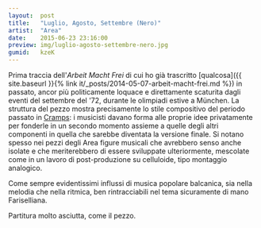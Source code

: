 ```yaml
---
layout:  post
title:   "Luglio, Agosto, Settembre (Nero)"
artist:  "Area"
date:    2015-06-23 23:16:00
preview: img/luglio-agosto-settembre-nero.jpg
gumid:   kzeK
---
```


Prima traccia dell'*Arbeit Macht Frei* di cui ho già trascritto [qualcosa]({{
site.baseurl }}{% link it/_posts/2014-05-07-arbeit-macht-frei.md %}) in
passato, ancor più politicamente loquace e direttamente scaturita dagli eventi
del settembre del '72, durante le olimpiadi estive a München. La struttura del
pezzo mostra precisamente lo stile compositivo del periodo passato in
[Cramps](https://it.wikipedia.org/wiki/Cramps_Records): i musicisti davano
forma alle proprie idee privatamente per fonderle in un secondo momento assieme
a quelle degli altri componenti in quella che sarebbe diventata la versione
finale. Si notano spesso nei pezzi degli Area figure musicali che avrebbero
senso anche isolate e che meriterebbero di essere sviluppate ulteriormente,
mescolate come in un lavoro di post-produzione su celluloide, tipo montaggio
analogico.

Come sempre evidentissimi influssi di musica popolare balcanica, sia nella
melodia che nella ritmica, ben rintracciabili nel tema sicuramente di mano
Fariselliana.

Partitura molto asciutta, come il pezzo.

<!-- vim: set tw=79 spell spelllang=it: -->
